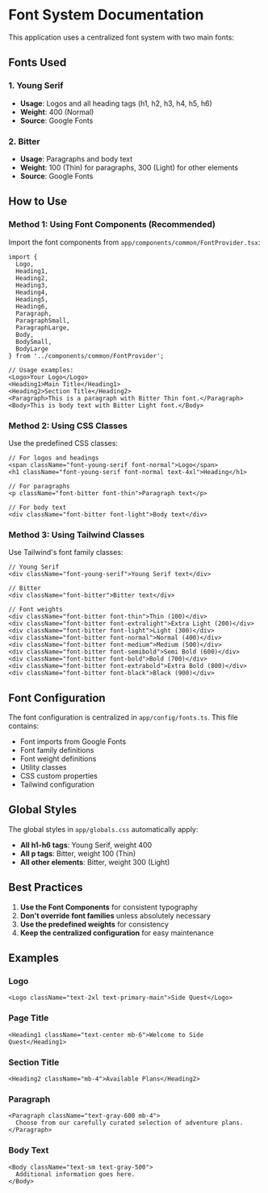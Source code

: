 # Font System Documentation

This application uses a centralized font system with two main fonts:

## Fonts Used

### 1. Young Serif
- **Usage**: Logos and all heading tags (h1, h2, h3, h4, h5, h6)
- **Weight**: 400 (Normal)
- **Source**: Google Fonts

### 2. Bitter
- **Usage**: Paragraphs and body text
- **Weight**: 100 (Thin) for paragraphs, 300 (Light) for other elements
- **Source**: Google Fonts

## How to Use

### Method 1: Using Font Components (Recommended)

Import the font components from `app/components/common/FontProvider.tsx`:

```tsx
import { 
  Logo, 
  Heading1, 
  Heading2, 
  Heading3, 
  Heading4, 
  Heading5, 
  Heading6,
  Paragraph,
  ParagraphSmall,
  ParagraphLarge,
  Body,
  BodySmall,
  BodyLarge
} from '../components/common/FontProvider';

// Usage examples:
<Logo>Your Logo</Logo>
<Heading1>Main Title</Heading1>
<Heading2>Section Title</Heading2>
<Paragraph>This is a paragraph with Bitter Thin font.</Paragraph>
<Body>This is body text with Bitter Light font.</Body>
```

### Method 2: Using CSS Classes

Use the predefined CSS classes:

```tsx
// For logos and headings
<span className="font-young-serif font-normal">Logo</span>
<h1 className="font-young-serif font-normal text-4xl">Heading</h1>

// For paragraphs
<p className="font-bitter font-thin">Paragraph text</p>

// For body text
<div className="font-bitter font-light">Body text</div>
```

### Method 3: Using Tailwind Classes

Use Tailwind's font family classes:

```tsx
// Young Serif
<div className="font-young-serif">Young Serif text</div>

// Bitter
<div className="font-bitter">Bitter text</div>

// Font weights
<div className="font-bitter font-thin">Thin (100)</div>
<div className="font-bitter font-extralight">Extra Light (200)</div>
<div className="font-bitter font-light">Light (300)</div>
<div className="font-bitter font-normal">Normal (400)</div>
<div className="font-bitter font-medium">Medium (500)</div>
<div className="font-bitter font-semibold">Semi Bold (600)</div>
<div className="font-bitter font-bold">Bold (700)</div>
<div className="font-bitter font-extrabold">Extra Bold (800)</div>
<div className="font-bitter font-black">Black (900)</div>
```

## Font Configuration

The font configuration is centralized in `app/config/fonts.ts`. This file contains:

- Font imports from Google Fonts
- Font family definitions
- Font weight definitions
- Utility classes
- CSS custom properties
- Tailwind configuration

## Global Styles

The global styles in `app/globals.css` automatically apply:

- **All h1-h6 tags**: Young Serif, weight 400
- **All p tags**: Bitter, weight 100 (Thin)
- **All other elements**: Bitter, weight 300 (Light)

## Best Practices

1. **Use the Font Components** for consistent typography
2. **Don't override font families** unless absolutely necessary
3. **Use the predefined weights** for consistency
4. **Keep the centralized configuration** for easy maintenance

## Examples

### Logo
```tsx
<Logo className="text-2xl text-primary-main">Side Quest</Logo>
```

### Page Title
```tsx
<Heading1 className="text-center mb-6">Welcome to Side Quest</Heading1>
```

### Section Title
```tsx
<Heading2 className="mb-4">Available Plans</Heading2>
```

### Paragraph
```tsx
<Paragraph className="text-gray-600 mb-4">
  Choose from our carefully curated selection of adventure plans.
</Paragraph>
```

### Body Text
```tsx
<Body className="text-sm text-gray-500">
  Additional information goes here.
</Body>
```
